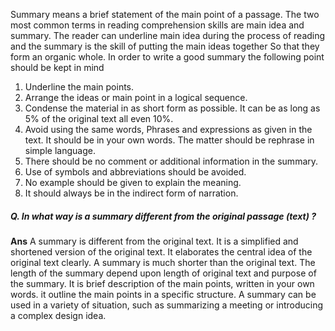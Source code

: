 Summary means a brief statement of the main point of a passage. The two most common terms in reading comprehension skills are main idea and summary. The reader can underline main idea during the process of reading and the summary is the skill of putting the main ideas together So that they form an organic whole. In order to write a good summary the following point should be kept in mind

1. Underline the main points.
2. Arrange the ideas or main point in a logical sequence.
3. Condense the material in as short form as possible. It can be as long as 5% of the original text all even 10%.
4. Avoid using the same words, Phrases and expressions as given in the text. It should be in your own words. The matter should be rephrase in simple language.
5. There should be no comment or additional information in the summary.
6. Use of symbols and abbreviations should be avoided.
7. No example should be given to explain the meaning.
8. It should always be in the indirect form of narration.

##### Q. In what way is a summary different from the original passage (text) ?
**Ans** A summary is different from the original text. It is a simplified and shortened version of the original text. It elaborates the central idea of the original text clearly. A summary is much shorter than the original text. The length of the summary depend upon length of original text and purpose of the summary. It is brief description of the main points, written in your own words. it outline the main points in a specific structure. A summary can be used in a variety of situation, such as summarizing a meeting or introducing a complex design idea.